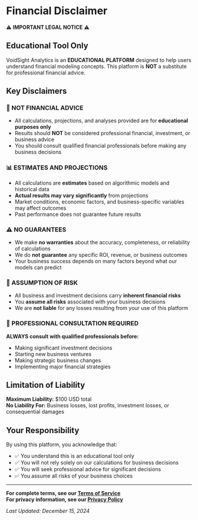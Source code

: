 # Financial Disclaimer

⚠️ **IMPORTANT LEGAL NOTICE** ⚠️

## Educational Tool Only

VoidSight Analytics is an **EDUCATIONAL PLATFORM** designed to help users understand financial modeling concepts. This platform is **NOT** a substitute for professional financial advice.

## Key Disclaimers

### 🚨 NOT FINANCIAL ADVICE
- All calculations, projections, and analyses provided are for **educational purposes only**
- Results should **NOT** be considered professional financial, investment, or business advice
- You should consult qualified financial professionals before making any business decisions

### 📊 ESTIMATES AND PROJECTIONS
- All calculations are **estimates** based on algorithmic models and historical data
- **Actual results may vary significantly** from projections
- Market conditions, economic factors, and business-specific variables may affect outcomes
- Past performance does not guarantee future results

### ⚠️ NO GUARANTEES
- We make **no warranties** about the accuracy, completeness, or reliability of calculations
- We do **not guarantee** any specific ROI, revenue, or business outcomes
- Your business success depends on many factors beyond what our models can predict

### 🎯 ASSUMPTION OF RISK
- All business and investment decisions carry **inherent financial risks**
- You **assume all risks** associated with your business decisions
- We are **not liable** for any losses resulting from your use of this platform

### 💼 PROFESSIONAL CONSULTATION REQUIRED
**ALWAYS consult with qualified professionals before:**
- Making significant investment decisions
- Starting new business ventures
- Making strategic business changes
- Implementing major financial strategies

## Limitation of Liability

**Maximum Liability:** $100 USD total  
**No Liability For:** Business losses, lost profits, investment losses, or consequential damages

## Your Responsibility

By using this platform, you acknowledge that:
- ✅ You understand this is an educational tool only
- ✅ You will not rely solely on our calculations for business decisions
- ✅ You will seek professional advice for significant decisions
- ✅ You assume all risks of your business choices

---

**For complete terms, see our [Terms of Service](TERMS_OF_SERVICE.md)**  
**For privacy information, see our [Privacy Policy](PRIVACY_POLICY.md)**

*Last Updated: December 15, 2024*